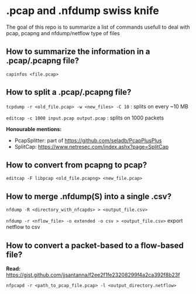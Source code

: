 # .pcap and .nfdump swiss knife
The goal of this repo is to summarize a list of commands usefull to deal with pcap, pcapng and nfdump/netflow type of files

## How to summarize the information in a .pcap/.pcapng file?
```capinfos <file.pcap>```

## How to split a .pcap/.pcapng file?
```tcpdump -r <old_file.pcap> -w <new_files> -C 10``` : splits on every ~10 MB

```editcap -c 1000 input.pcap output.pcap``` : splits on 1000 packets

**Honourable mentions:**
- PcapSplitter: part of https://github.com/seladb/PcapPlusPlus
- SplitCap: https://www.netresec.com/index.ashx?page=SplitCap

## How to convert from pcapng to pcap?
```editcap -F libpcap <old_file.pcapng> <new_file.pcap>```

## How to merge .nfdump(S) into a single .csv?
```nfdump -R <directory_with_nfcapds> > <output_file.csv>```

```nfdump -r <nflow_file> -o extended -o csv > <output_file.csv>``` export netflow to csv

## How to convert a packet-based to a flow-based file?
**Read:** https://gist.github.com/jjsantanna/f2ee2f1fe23208299f4a2ca392f8b23f

```nfpcapd -r <path_to_pcap_file.pcap> -l <output_directory.netflow>``` 

